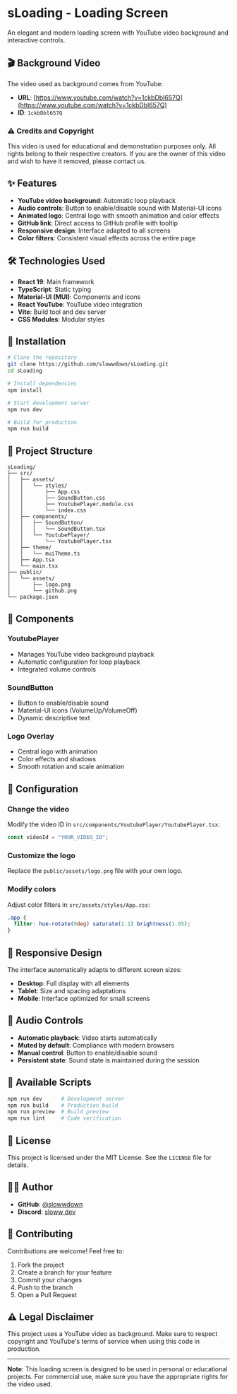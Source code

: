 # sLoading - Loading Screen

An elegant and modern loading screen with YouTube video background and interactive controls.

## 🎬 Background Video

The video used as background comes from YouTube:
- **URL**: [https://www.youtube.com/watch?v=1ckbDbl657Q](https://www.youtube.com/watch?v=1ckbDbl657Q)
- **ID**: `1ckbDbl657Q`

### ⚠️ Credits and Copyright

This video is used for educational and demonstration purposes only. All rights belong to their respective creators. If you are the owner of this video and wish to have it removed, please contact us.

## ✨ Features

- **YouTube video background**: Automatic loop playback
- **Audio controls**: Button to enable/disable sound with Material-UI icons
- **Animated logo**: Central logo with smooth animation and color effects
- **GitHub link**: Direct access to GitHub profile with tooltip
- **Responsive design**: Interface adapted to all screens
- **Color filters**: Consistent visual effects across the entire page

## 🛠️ Technologies Used

- **React 19**: Main framework
- **TypeScript**: Static typing
- **Material-UI (MUI)**: Components and icons
- **React YouTube**: YouTube video integration
- **Vite**: Build tool and dev server
- **CSS Modules**: Modular styles

## 🚀 Installation

```bash
# Clone the repository
git clone https://github.com/slowwdown/sLoading.git
cd sLoading

# Install dependencies
npm install

# Start development server
npm run dev

# Build for production
npm run build
```

## 📁 Project Structure

```
sLoading/
├── src/
│   ├── assets/
│   │   └── styles/
│   │       ├── App.css
│   │       ├── SoundButton.css
│   │       ├── YoutubePlayer.module.css
│   │       └── index.css
│   ├── components/
│   │   ├── SoundButton/
│   │   │   └── SoundButton.tsx
│   │   └── YoutubePlayer/
│   │       └── YoutubePlayer.tsx
│   ├── theme/
│   │   └── muiTheme.ts
│   ├── App.tsx
│   └── main.tsx
├── public/
│   └── assets/
│       ├── logo.png
│       └── github.png
└── package.json
```

## 🎨 Components

### YoutubePlayer
- Manages YouTube video background playback
- Automatic configuration for loop playback
- Integrated volume controls

### SoundButton
- Button to enable/disable sound
- Material-UI icons (VolumeUp/VolumeOff)
- Dynamic descriptive text

### Logo Overlay
- Central logo with animation
- Color effects and shadows
- Smooth rotation and scale animation

## 🎯 Configuration

### Change the video
Modify the video ID in `src/components/YoutubePlayer/YoutubePlayer.tsx`:

```typescript
const videoId = "YOUR_VIDEO_ID";
```

### Customize the logo
Replace the `public/assets/logo.png` file with your own logo.

### Modify colors
Adjust color filters in `src/assets/styles/App.css`:

```css
.app {
  filter: hue-rotate(0deg) saturate(1.1) brightness(1.05);
}
```

## 📱 Responsive Design

The interface automatically adapts to different screen sizes:
- **Desktop**: Full display with all elements
- **Tablet**: Size and spacing adaptations
- **Mobile**: Interface optimized for small screens

## 🎵 Audio Controls

- **Automatic playback**: Video starts automatically
- **Muted by default**: Compliance with modern browsers
- **Manual control**: Button to enable/disable sound
- **Persistent state**: Sound state is maintained during the session

## 🔧 Available Scripts

```bash
npm run dev      # Development server
npm run build    # Production build
npm run preview  # Build preview
npm run lint     # Code verification
```

## 📄 License

This project is licensed under the MIT License. See the `LICENSE` file for details.

## 👨‍💻 Author

- **GitHub**: [@slowwdown](https://github.com/slowwdown)
- **Discord**: [sloww dev](https://discord.gg/qtrU6HTVbT)

## 🤝 Contributing

Contributions are welcome! Feel free to:
1. Fork the project
2. Create a branch for your feature
3. Commit your changes
4. Push to the branch
5. Open a Pull Request

## ⚠️ Legal Disclaimer

This project uses a YouTube video as background. Make sure to respect copyright and YouTube's terms of service when using this code in production.

---

**Note**: This loading screen is designed to be used in personal or educational projects. For commercial use, make sure you have the appropriate rights for the video used.
